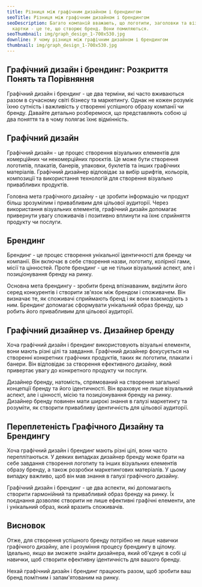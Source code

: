 ```yaml
---
title: Різниця між графічним дизайном і брендингом
seoTitle: Різниця між графічним дизайном і брендингом
seoDescription: Багато компаній вважають, що логотипи, заголовки та візитні
  картки - це те, що створює бренд. Вони помиляються.
seoThumbnail: img/graph_design_1-700x530.jpg
downline: У чому різниця між графічним дизайном і брендингом
thumbnail: img/graph_design_1-700x530.jpg
---
```


<!--StartFragment-->

## Графічний дизайн і брендинг: Розкриття Понять та Порівняння

Графічний дизайн і брендинг - це два терміни, які часто вживаються разом в сучасному світі бізнесу та маркетингу. Однак не кожен розуміє їхню сутність і важливість у створенні успішного образу компанії чи бренду. Давайте детально розберемося, що представляють собою ці два поняття та в чому полягає їхнє відмінність.

## Графічний дизайн

Графічний дизайн - це процес створення візуальних елементів для комерційних чи некомерційних проєктів. Це може бути створення логотипів, плакатів, банерів, упаковки, буклетів та інших графічних матеріалів. Графічний дизайнер відповідає за вибір шрифтів, кольорів, композиції та використання технологій для створення візуально привабливих продуктів.

Головна мета графічного дизайну - це зробити інформацію чи продукт більш зрозумілим і привабливим для цільової аудиторії. Через використання візуальних елементів, графічний дизайн допомагає привернути увагу споживачів і позитивно вплинути на їхнє сприйняття продукту чи послуги.

## Брендинг

Брендинг - це процес створення унікальної ідентичності для бренду чи компанії. Він включає в себе створення назви, логотипу, колірної гами, місії та цінностей. Проте брендинг - це не тільки візуальний аспект, але і позиціонування бренду на ринку.

Основна мета брендингу - зробити бренд впізнаваним, виділити його серед конкурентів і створити зв'язок між брендом і споживачем. Він визначає те, як споживачі сприймають бренд і як вони взаємодіють з ним. Брендинг допомагає сформувати унікальний образ бренду, що робить його привабливим для цільової аудиторії.

## Графічний дизайнер vs. Дизайнер бренду

Хоча графічний дизайн і брендинг використовують візуальні елементи, вони мають різні цілі та завдання. Графічний дизайнер фокусується на створенні конкретних графічних продуктів, таких як логотипи, плакати і банери. Він відповідає за створення ефективного дизайну, який привертає увагу до конкретного продукту чи послуги.

Дизайнер бренду, натомість, спрямований на створення загальної концепції бренду та його ідентичності. Він враховує не лише візуальний аспект, але і цінності, місію та позиціонування бренду на ринку. Дизайнер бренду повинен мати широкі знання в галузі маркетингу та розуміти, як створити привабливу ідентичність для цільової аудиторії.

## Переплетеність Графічного Дизайну та Брендингу

Хоча графічний дизайн і брендинг мають різні цілі, вони часто переплітаються. У деяких випадках дизайнер бренду може брати на себе завдання створення логотипу та інших візуальних елементів образу бренду, а також розробки маркетингових матеріалів. У цьому випадку важливо, щоб він мав знання в галузі графічного дизайну.

Графічний дизайн і брендинг - це два аспекти, які допомагають створити гармонійний та привабливий образ бренду на ринку. Їх поєднання дозволяє створити не лише ефективні графічні елементи, але і унікальний образ, який вразить споживачів.

## Висновок

Отже, для створення успішного бренду потрібно не лише навички графічного дизайну, але і розуміння процесу брендингу в цілому. Ідеально, якщо ви зможете знайти дизайнера, який об'єднує в собі ці навички, щоб створити ефективну ідентичність для вашого бренду.

Нехай графічний дизайн і брендинг працюють разом, щоб зробити ваш бренд помітним і запам'ятованим на ринку.

<!--EndFragment-->

